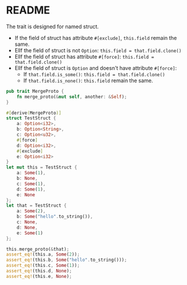 # README

The trait is designed for named struct.
- If the field of struct has attribute `#[exclude]`, `this.field` remain the same.
- ElIf the field of struct is not `Option`: `this.field = that.field.clone()`
- ElIf the field of struct has attribute `#[force]`: `this.field = that.field.clone()`
- ElIf the field of struct is `Option` and doesn't have attribute `#[force]`:
    - If `that.field.is_some()`: `this.field = that.field.clone()`
    - If `that.field.is_none()`: `this.field` remain the same.


```rust
pub trait MergeProto {
    fn merge_proto(&mut self, another: &Self);
}

#[derive(MergeProto)]
struct TestStruct {
    a: Option<i32>,
    b: Option<String>,
    c: Option<u32>,
    #[force]
    d: Option<i32>,
    #[exclude]
    e: Option<i32>
}
let mut this = TestStruct {
    a: Some(1),
    b: None,
    c: Some(1),
    d: Some(1),
    e: None
};
let that = TestStruct {
    a: Some(2),
    b: Some("hello".to_string()),
    c: None,
    d: None,
    e: Some(1)
};

this.merge_proto(&that);
assert_eq!(this.a, Some(2));
assert_eq!(this.b, Some("hello".to_string()));
assert_eq!(this.c, Some(1));
assert_eq!(this.d, None);
assert_eq!(this.e, None);
```
